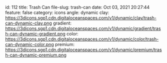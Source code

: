 id: 112
title: Trash Can 
file-slug: trash-can
date: Oct 03, 2021 20:27:44
feature: false
category: icons
angle: dynamic
clay: https://3dicons.sgp1.cdn.digitaloceanspaces.com/v1/dynamic/clay/trash-can-dynamic-clay.png
gradient: https://3dicons.sgp1.cdn.digitaloceanspaces.com/v1/dynamic/gradient/trash-can-dynamic-gradient.png
color: https://3dicons.sgp1.cdn.digitaloceanspaces.com/v1/dynamic/color/trash-can-dynamic-color.png
premium: https://3dicons.sgp1.cdn.digitaloceanspaces.com/v1/dynamic/premium/trash-can-dynamic-premium.png
